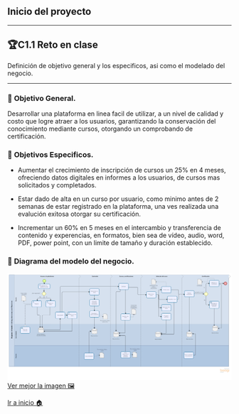 ## Inicio del proyecto
-----
## 🏆C1.1 Reto en clase
Definición de objetivo general y los especificos, asi como el modelado del negocio.

----
### 📝 **Objetivo General.**
Desarrollar una plataforma en linea facil de utilizar, a un nivel de calidad y costo que logre atraer a los usuarios, garantizando la conservación del conocimiento mediante cursos, otorgando un comprobando de certificación.

### 📝 **Objetivos Especificos.**
- Aumentar el crecimiento de inscripción de cursos un 25% en 4 meses, ofreciendo datos digitales en informes a los usuarios, de cursos mas solicitados y completados. 

- Estar dado de alta en un curso por usuario, como minimo antes de 2 semanas de estar registrado en la plataforma, una ves realizada una evalución exitosa otorgar su certificación.

- Incrementar un 60% en 5 meses en el intercambio y transferencia de contenido y experencias, en formatos, bien sea de vídeo, audio, word, PDF, power point, con un limite de tamaño y duración establecido.

### 📝 **Diagrama del modelo del negocio.**
![](https://github.com/ZazuetaDiana/Analisis-Avanzado-de-Software./blob/main/Imagenes/Modelonegocio.png)
[Ver mejor la imagen  🖼](https://github.com/ZazuetaDiana/Analisis-Avanzado-de-Software./blob/main/Imagenes/Modelodenegocio.png)

[Ir a inicio 🏠](https://github.com/ZazuetaDiana/Analisis-Avanzado-de-Software.)
